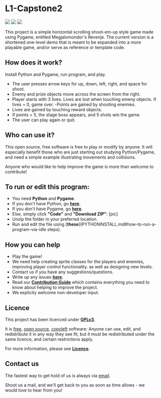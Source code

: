 # L1-Capstone2

[![](https://img.shields.io/badge/Version-1.0-blue.svg)](https://github.com/JOHN-HENRY-FOSTER/L1-Capstone1)  [![](https://img.shields.io/badge/License-GPLv3-brightgreen.svg)](https://www.gnu.org/licenses/gpl-3.0)  [![](https://img.shields.io/badge/Code%20of%20Conduct-Contributor%20Covenant-yellow.svg?style=flat-square)](http://contributor-covenant.org/version/1/4/)

This project is a simple horizontal scrolling shoot-em-up style game made using Pygame, entitled Megjalomondor's Revenje. The current version is a shortened one-level demo that is meant to be expanded into a more playable game, and/or serve as reference or template code. 

## How does it work?

Install Python and Pygame, run program, and play. 
* The user presses arrow keys for up, down, left, right, and space for shoot. 
* Enemy and prize objects move across the screen from the right.
* Player starts with 3 lives. Lives are lost when touching emeny objects. If lives = 0, game over.    	-Points are gained by shooting enemies. 
* Lives are gained by touching reward objects. 
* If points = 5, the stage boss appears, and 5 shots win the game. 
* The user can play again or quit.

## Who can use it? 

This open source, free software is free to play or modify by anyone. It will especially benefit those who are just starting out studying Python/Pygame, and need a simple example illustrating movements and collisions.

Anyone  who would like to help improve the game is more than welcome to contribute!

## To run or edit this program:

* You need **Python** and **Pygame**.
* If you don't have Python, go [**here**](PYTHONINSTALL.md#installing-and-running-python-and-pygame).
* If you don't have  Pygame, go [**here**](PYTHONINSTALL.md#how-to-install-pygame).
* Else, simply click **"Code"** and **"Download ZIP"**: 
	[pic]
* Unzip the folder in your preferred location.
* Run and edit the file using [**these**](PYTHONINSTALL.md#how-to-run-a-program-via-idle steps).

## How you can help

* Play the game!
* We need help creating sprite classes for the players and enemies, improving player control functionality. as well as designing new levels.
* Contact us if you have any suggestions/questions.
* Write up any issues [**here**](https://github.com/JOHN-HENRY-FOSTER/L1-Capstone2/issues).
* Read our [**Contribution Guide**](CONTRIBUTING.md#contributing) which contains everything you need to know about helping to improve the project. 
* We explicity welcome non-developer input.

## Licence

This project has been licenced under [**GPLv3**](https://www.gnu.org/licenses/gpl-3.0.html).  

It is [free](https://www.gnu.org/philosophy/free-sw.html), [open source](https://opensource.org/osd), [copyleft](https://www.gnu.org/licenses/copyleft.en.html) software: 
Anyone can use, edit, and redistribute it in any way they see fit, but it must be redistributed under the same licence, and certain restrictions apply.

For more information, please see [**Licence**](LICENCE.md#licence).

## Contact us

The fastest way to get hold of us is always via [email](mailto:anoxicdrollie@gmail.com).

Shoot us a mail, and we'll get back to you as soon as time allows - we would love to hear from you!
